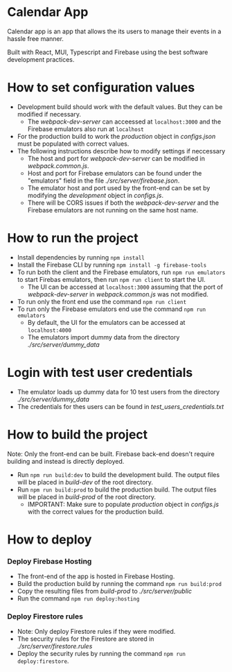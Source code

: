 # Calendar App
Calendar app is an app that allows the its users to manage their events in a hassle free manner.

Built with React, MUI, Typescript and Firebase using the best software development practices.

# How to set configuration values
- Development build should work with the default values. But they can be modified if necessary.
  - The *webpack-dev-server* can acceessed at `localhost:3000` and the Firebase emulators also run at `localhost`
- For the production build to work the *production* object in *configs.json* must be populated with correct values.
- The following instructions describe how to modify settings if neccessary
  - The host and port for *webpack-dev-server* can be modified in *webpack.common.js*.
  - Host and port for Firebase emulators can be found under the "emulators" field in the file *./src/server/firebase.json*.
  - The emulator host and port used by the front-end can be set by modifying the *development* object in *configs.js*.
  - There will be CORS issues if both the *webpack-dev-server* and the Firebase emulators are not running on the same host name.

# How to run the project
- Install dependencies by running `npm install`
- Install the Firebase CLI by running `npm install -g firebase-tools`
- To run both the client and the Firebase emulators, run `npm run emulators` to start Firebas emulators, then run `npm run client` to start the UI.
  - The UI can be accessed at `localhost:3000` assuming that the port of *webpack-dev-server* in *webpack.common.js* was not modified.
- To run only the front end use the command `npm run client`
- To run only the Firebase emulators end use the command `npm run emulators`
  - By default, the UI for the emulators can be accessed at `localhost:4000`
  - The emulators import dummy data from the directory *./src/server/dummy_data*

# Login with test user credentials
- The emulator loads up dummy data for 10 test users from the directory *./src/server/dummy_data*
- The credentials for thes users can be found in *test_users_credentials.txt*

# How to build the project
Note: Only the front-end can be built. Firebase back-end doesn't require building and instead is directly deployed.
- Run `npm run build:dev` to build the development build. The output files will be placed in *build-dev* of the root directory.
- Run `npm run build:prod` to build the production build. The output files will be placed in *build-prod* of the root directory.
  - IMPORTANT: Make sure to populate *production* object in *configs.js* with the correct values for the production build.

# How to deploy
### Deploy Firebase Hosting
- The front-end of the app is hosted in Firebase Hosting.
- Build the production build by running the command `npm run build:prod`
- Copy the resulting files from *build-prod* to *./src/server/public*
- Run the command `npm run deploy:hosting`
### Deploy Firestore rules
- Note: Only deploy Firestore rules if they were modified.
- The security rules for the Firestore are stored in *./src/server/firestore.rules*
- Deploy the security rules by running the command `npm run deploy:firestore`.